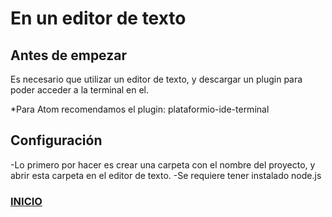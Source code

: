 # En un editor de texto

## Antes de empezar           
Es necesario que utilizar un editor de texto, y descargar un plugin para poder acceder a la terminal en el.

*Para Atom recomendamos el plugin: plataformio-ide-terminal


## Configuración

-Lo primero por hacer es crear una carpeta con el nombre del proyecto, y abrir esta carpeta en el editor de texto.
-Se requiere tener instalado node.js 


































### [INICIO](https://github.com/juanmoguel/Introducci-n-a-Postcss/blob/master/Main.md)
